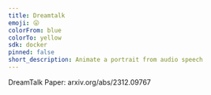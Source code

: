 ```yaml
---
title: Dreamtalk
emoji: 😛
colorFrom: blue
colorTo: yellow
sdk: docker
pinned: false
short_description: Animate a portrait from audio speech
---
```


DreamTalk Paper: arxiv.org/abs/2312.09767